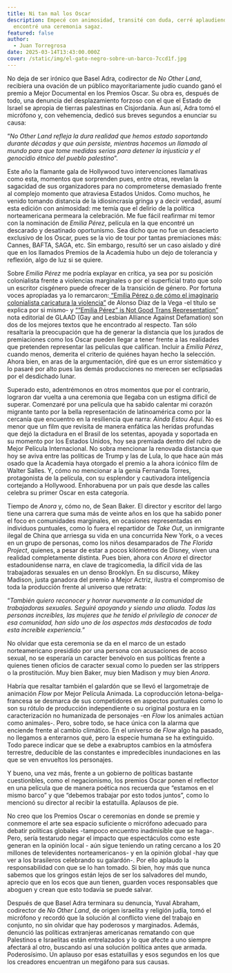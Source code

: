 ```yaml
---
title: Ni tan mal los Oscar
description: Empecé con animosidad, transité con duda, cerré aplaudiendo. Me
  encontré una ceremonia sagaz.
featured: false
author:
  - Juan Torregrosa
date: 2025-03-14T13:43:00.000Z
cover: /static/img/el-gato-negro-sobre-un-barco-7ccd1f.jpg
---
```

No deja de ser irónico que Basel Adra, codirector de *No Other Land*, recibiera una ovación de un público mayoritariamente judío cuando ganó el premio a Mejor Documental en los Premios Oscar. Su obra es, después de todo, una denuncia del desplazamiento forzoso con el que el Estado de Israel se apropia de tierras palestinas en Cisjordania. Aun así, Adra tomó el micrófono y, con vehemencia, dedicó sus breves segundos a enunciar su causa:

“*No Other Land refleja la dura realidad que hemos estado soportando durante décadas y que aún persiste, mientras hacemos un llamado al mundo para que tome medidas serias para detener la injusticia y el genocidio étnico del pueblo palestino*”.

Este año la flamante gala de Hollywood tuvo intervenciones llamativas como esta, momentos que sorprenden pues, entre otras, revelan la sagacidad de sus organizadores para no comprometerse demasiado frente al complejo momento que atraviesa Estados Unidos. Como muchos, he venido tomando distancia de la idiosincrasia gringa y a decir verdad, asumí esta edición con animosidad: me temía que el delirio de la política norteamericana permeara la celebración. Me fue fácil reafirmar mi temor con la nominación de *Emilia Pérez*, película en la que encontré un descarado y desatinado oportunismo. Sea dicho que no fue un desacierto exclusivo de los Oscar, pues se la vio de tour por tantas premiaciones más: Cannes, BAFTA, SAGA, etc. Sin embargo, resultó ser un caso aislado y diré que en los llamados Premios de la Academia hubo un dejo de tolerancia y reflexión, algo de luz si se quiere.

Sobre *Emilia Pérez* me podría explayar en crítica, ya sea por su posición colonialista frente a violencias marginales o por el superficial trato que solo un escritor cisgénero puede ofrecer de la transición de género. Por fortuna voces apropiadas ya lo remarcaron:[ “Emilia Pérez o de cómo el imaginario colonialista caricatura la violencia”](https://www.gatopardo.com/articulos/emilia-perez-de-jacques-audiard-caricaturiza-la-violencia) de Alonso Díaz de la Vega -el título se explica por si mismo- y [““Emilia Pérez” is Not Good Trans Representation”](https://glaad.org/emilia-perez-is-not-good-trans-representation/) nota editorial de GLAAD (Gay and Lesbian Alliance Against Defamation) son dos de los mejores textos que he encontrado al respecto. Tan sólo resaltaría la preocupación que ha de generar la distancia que los jurados de premiaciones como los Oscar pueden llegar a tener frente a las realidades que pretenden representar las películas que califican. Incluir a *Emilia Pérez*, cuando menos, demerita el criterio de quiénes hayan hecho la selección. Ahora bien, en aras de la argumentación, diré que es un error sistemático y lo pasaré por alto pues las demás producciones no merecen ser eclipsadas por el desdichado lunar.

Superado esto, adentrémonos en otros momentos que por el contrario, lograron dar vuelta a una ceremonia que llegaba con un estigma difícil de superar. Comenzaré por una película que ha sabido calentar mi corazón migrante tanto por la bella representación de latinoamérica como por la cercanía que encuentro en la resiliencia que narra: *Ainda Estou Aqui*. No es menor que un film que revisita de manera enfática las heridas profundas que dejó la dictadura en el Brasil de los setentas, apoyada y soportada en su momento por los Estados Unidos, hoy sea premiada dentro del rubro de Mejor Película Internacional. No sobra mencionar la renovada distancia que hoy se aviva entre las políticas de Trump y las de Lula, lo que hace aún más osado que la Academia haya otorgado el premio a la ahora icónico film de Walter Salles. Y, cómo no mencionar a la genia Fernanda Torres, protagonista de la película, con su esplendor y cautivadora inteligencia cortejando a Hollywood. Enhorabuena por un país que desde las calles celebra su primer Oscar en esta categoría.

Tiempo de *Anora* y, cómo no, de Sean Baker. El director y escritor del largo tiene una carrera que suma más de veinte años en los que ha sabido poner el foco en comunidades marginales, en ocasiones representadas en individuos puntuales, como lo fuera el repartidor de *Take Out*, un inmigrante ilegal de China que arriesga su vida en una concurrida New York, o a veces en un grupo de personas, como los niños desamparados de *The Florida Project*, quienes, a pesar de estar a pocos kilómetros de Disney, viven una realidad completamente distinta. Pues bien, ahora con *Anora* el director estadounidense narra, en clave de tragicomedia, la difícil vida de las trabajadoras sexuales en un denso Brooklyn. En su discurso, Mikey Madison, justa ganadora del premio a Mejor Actriz, ilustra el compromiso de toda la producción frente al universo que retrata: 

“*También quiero reconocer y honrar nuevamente a la comunidad de trabajadoras sexuales. Seguiré apoyando y siendo una aliada. Todas las personas increíbles, las mujeres que he tenido el privilegio de conocer de esa comunidad, han sido uno de los aspectos más destacados de toda esta increíble experiencia.*”

No olvidar que esta ceremonia se da en el marco de un estado norteamericano presidido por una persona con acusaciones de acoso sexual, no se esperaría un caracter benévolo en sus políticas frente a quienes tienen oficios de caracter sexual como lo pueden ser las strippers o la prostitución. Muy bien Baker, muy bien Madison y muy bien *Anora*.

Habría que resaltar también el galardón que se llevó el largometraje de animación *Flow* por Mejor Película Animada. La coproducción letona-belga-francesa se desmarca de sus competidores en aspectos puntuales como lo son su rótulo de producción independiente o su original postura en la caracterización no humanizada de personajes -en *Flow* los animales actúan como animales-. Pero, sobre todo, se hace única con la alarma que enciende frente al cambio climático. En el universo de *Flow* algo ha pasado, no llegamos a enterarnos qué, pero la especie humana se ha extinguido. Todo parece indicar que se debe a exabruptos cambios en la atmósfera terrestre, deducible de las constantes e impredecibles inundaciones en las que se ven envueltos los personajes. 

Y bueno, una vez más, frente a un gobierno de políticas bastante cuestionbles, como el negacionismo, los premios Oscar ponen el reflector en una película que de manera poética nos recuerda que “estamos en el mismo barco” y que “debemos trabajar por esto todos juntos”, como lo mencionó su director al recibir la estatuilla. Aplausos de pie.

No creo que los Premios Oscar o ceremonias en donde se premie y conmemore el arte sea espacio suficiente o micrófono adecuado para debatir políticas globales -tampoco encuentro inadmisible que se haga-. Pero, sería testarudo negar el impacto que espectáculos como este generan en la opinión local - aún sigue teniendo un rating cercano a los 20 millones de televidentes norteamericanos- y en la opinión global -hay que ver a los brasileros celebrando su galardón-. Por ello aplaudo la responsabilidad con que se lo han tomado. Si bien, hoy más que nunca sabemos que los gringos están lejos de ser los salvadores del mundo, aprecio que en los ecos que aun tienen, guarden voces responsables que aboguen y crean que esto todavía se puede salvar.

Después de que Basel Adra terminara su denuncia, Yuval Abraham, codirector de *No Other Land*, de origen israelita y religión judía, tomó el micrófono y recordó que la solución al conflicto viene del trabajo en conjunto, no sin olvidar que hay poderosos y marginados. Además, denunció las políticas extranjeras americanas rematando con que Palestinos e Israelitas están entrelazados y lo que afecte a uno siempre afectará al otro, buscando así una solución política antes que armada. Poderosísimo. Un aplauso por esas estatuillas y esos segundos en los que los creadores encuentran un megáfono para sus causas.
